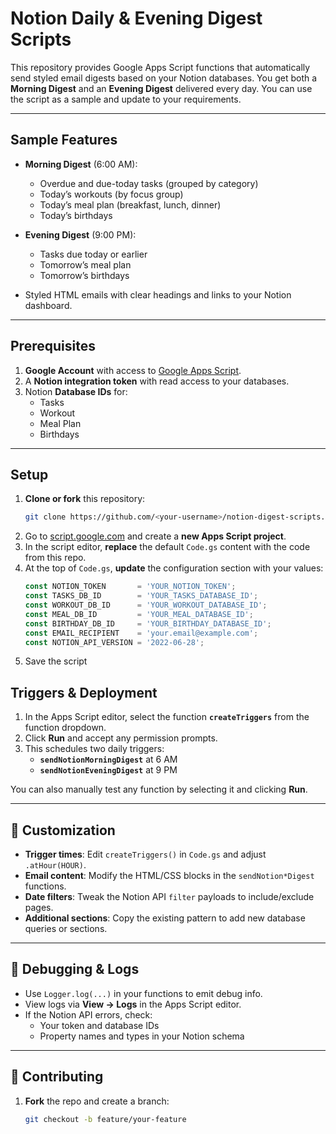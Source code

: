# Notion Daily & Evening Digest Scripts

This repository provides Google Apps Script functions that automatically send styled email digests based on your Notion databases. You get both a **Morning Digest** and an **Evening Digest** delivered every day. You can use the script as a sample and update to your requirements.

---

## Sample Features

- **Morning Digest** (6:00 AM):
  - Overdue and due-today tasks (grouped by category)
  - Today’s workouts (by focus group)
  - Today’s meal plan (breakfast, lunch, dinner)
  - Today’s birthdays

- **Evening Digest** (9:00 PM):
  - Tasks due today or earlier
  - Tomorrow’s meal plan
  - Tomorrow’s birthdays

- Styled HTML emails with clear headings and links to your Notion dashboard.

---

## Prerequisites

1. **Google Account** with access to [Google Apps Script](https://script.google.com).  
2. A **Notion integration token** with read access to your databases.  
3. Notion **Database IDs** for:
   - Tasks  
   - Workout  
   - Meal Plan  
   - Birthdays  

---

## Setup

1. **Clone or fork** this repository:
   ```bash
   git clone https://github.com/<your-username>/notion-digest-scripts.git

2. Go to [script.google.com](https://script.google.com) and create a **new Apps Script project**.  
3. In the script editor, **replace** the default `Code.gs` content with the code from this repo.  
4. At the top of `Code.gs`, **update** the configuration section with your values:
   ```js
   const NOTION_TOKEN       = 'YOUR_NOTION_TOKEN';
   const TASKS_DB_ID        = 'YOUR_TASKS_DATABASE_ID';
   const WORKOUT_DB_ID      = 'YOUR_WORKOUT_DATABASE_ID';
   const MEAL_DB_ID         = 'YOUR_MEAL_DATABASE_ID';
   const BIRTHDAY_DB_ID     = 'YOUR_BIRTHDAY_DATABASE_ID';
   const EMAIL_RECIPIENT    = 'your.email@example.com';
   const NOTION_API_VERSION = '2022-06-28';

5. Save the script

## Triggers & Deployment

1. In the Apps Script editor, select the function **`createTriggers`** from the function dropdown.  
2. Click  **Run** and accept any permission prompts.  
3. This schedules two daily triggers:  
   - **`sendNotionMorningDigest`** at 6 AM  
   - **`sendNotionEveningDigest`** at 9 PM  

You can also manually test any function by selecting it and clicking **Run**.

---

## 🔧 Customization

- **Trigger times**: Edit `createTriggers()` in `Code.gs` and adjust `.atHour(HOUR)`.  
- **Email content**: Modify the HTML/CSS blocks in the `sendNotion*Digest` functions.  
- **Date filters**: Tweak the Notion API `filter` payloads to include/exclude pages.  
- **Additional sections**: Copy the existing pattern to add new database queries or sections.

---

## 🐛 Debugging & Logs

- Use `Logger.log(...)` in your functions to emit debug info.  
- View logs via **View → Logs** in the Apps Script editor.  
- If the Notion API errors, check:  
  - Your token and database IDs  
  - Property names and types in your Notion schema

---

## 🤝 Contributing

1. **Fork** the repo and create a branch:  
   ```bash
   git checkout -b feature/your-feature